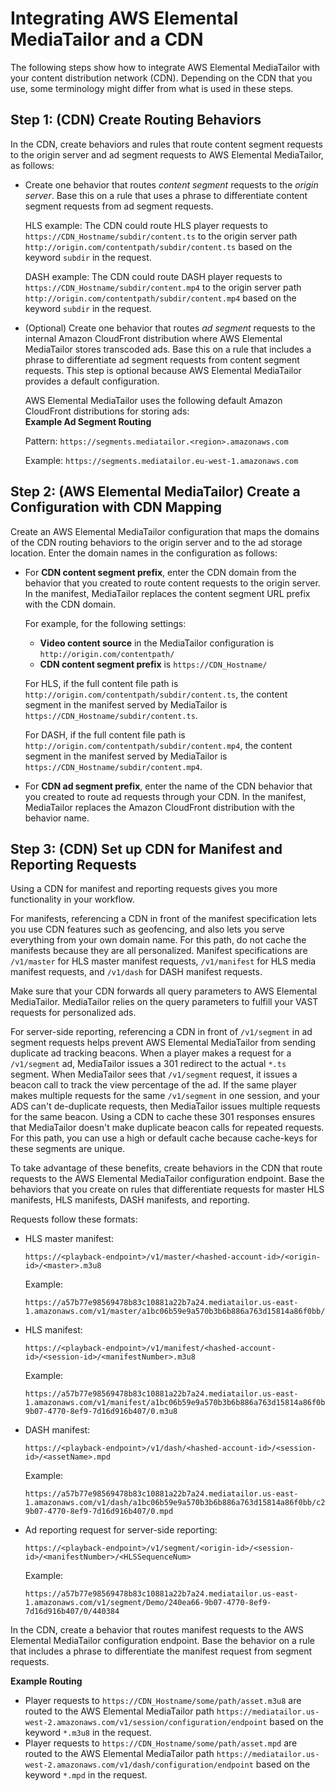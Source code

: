 # Integrating AWS Elemental MediaTailor and a CDN<a name="integrating-cdn-standard"></a>

The following steps show how to integrate AWS Elemental MediaTailor with your content distribution network \(CDN\)\. Depending on the CDN that you use, some terminology might differ from what is used in these steps\.

## Step 1: \(CDN\) Create Routing Behaviors<a name="integrating-cdn-standard-cdn-routing"></a>

In the CDN, create behaviors and rules that route content segment requests to the origin server and ad segment requests to AWS Elemental MediaTailor, as follows:
+ Create one behavior that routes *content segment* requests to the *origin server*\. Base this on a rule that uses a phrase to differentiate content segment requests from ad segment requests\.

  HLS example: The CDN could route HLS player requests to `https://CDN_Hostname/subdir/content.ts` to the origin server path `http://origin.com/contentpath/subdir/content.ts` based on the keyword `subdir` in the request\. 

  DASH example: The CDN could route DASH player requests to `https://CDN_Hostname/subdir/content.mp4` to the origin server path `http://origin.com/contentpath/subdir/content.mp4` based on the keyword `subdir` in the request\. 
+ \(Optional\) Create one behavior that routes *ad segment* requests to the internal Amazon CloudFront distribution where AWS Elemental MediaTailor stores transcoded ads\. Base this on a rule that includes a phrase to differentiate ad segment requests from content segment requests\. This step is optional because AWS Elemental MediaTailor provides a default configuration\.

  AWS Elemental MediaTailor uses the following default Amazon CloudFront distributions for storing ads:  
**Example Ad Segment Routing**  

  Pattern: `https://segments.mediatailor.<region>.amazonaws.com`

  Example: `https://segments.mediatailor.eu-west-1.amazonaws.com`

## Step 2: \(AWS Elemental MediaTailor\) Create a Configuration with CDN Mapping<a name="integrating-cdn-standard-config"></a>

Create an AWS Elemental MediaTailor configuration that maps the domains of the CDN routing behaviors to the origin server and to the ad storage location\. Enter the domain names in the configuration as follows:
+ For **CDN content segment prefix**, enter the CDN domain from the behavior that you created to route content requests to the origin server\. In the manifest, MediaTailor replaces the content segment URL prefix with the CDN domain\.

  For example, for the following settings: 
  + **Video content source** in the MediaTailor configuration is `http://origin.com/contentpath/` 
  + **CDN content segment prefix** is `https://CDN_Hostname/`

  For HLS, if the full content file path is `http://origin.com/contentpath/subdir/content.ts`, the content segment in the manifest served by MediaTailor is `https://CDN_Hostname/subdir/content.ts`\.

  For DASH, if the full content file path is `http://origin.com/contentpath/subdir/content.mp4`, the content segment in the manifest served by MediaTailor is `https://CDN_Hostname/subdir/content.mp4`\.
+ For **CDN ad segment prefix**, enter the name of the CDN behavior that you created to route ad requests through your CDN\. In the manifest, MediaTailor replaces the Amazon CloudFront distribution with the behavior name\.

## Step 3: \(CDN\) Set up CDN for Manifest and Reporting Requests<a name="integrating-cdn-standard-cache"></a>

Using a CDN for manifest and reporting requests gives you more functionality in your workflow\.

For manifests, referencing a CDN in front of the manifest specification lets you use CDN features such as geofencing, and also lets you serve everything from your own domain name\. For this path, do not cache the manifests because they are all personalized\. Manifest specifications are `/v1/master` for HLS master manifest requests, `/v1/manifest` for HLS media manifest requests, and `/v1/dash` for DASH manifest requests\.

Make sure that your CDN forwards all query parameters to AWS Elemental MediaTailor\. MediaTailor relies on the query parameters to fulfill your VAST requests for personalized ads\. 

For server\-side reporting, referencing a CDN in front of `/v1/segment` in ad segment requests helps prevent AWS Elemental MediaTailor from sending duplicate ad tracking beacons\. When a player makes a request for a `/v1/segment` ad, MediaTailor issues a 301 redirect to the actual `*.ts` segment\. When MediaTailor sees that `/v1/segment` request, it issues a beacon call to track the view percentage of the ad\. If the same player makes multiple requests for the same `/v1/segment` in one session, and your ADS can't de\-duplicate requests, then MediaTailor issues multiple requests for the same beacon\. Using a CDN to cache these 301 responses ensures that MediaTailor doesn't make duplicate beacon calls for repeated requests\. For this path, you can use a high or default cache because cache\-keys for these segments are unique\.

To take advantage of these benefits, create behaviors in the CDN that route requests to the AWS Elemental MediaTailor configuration endpoint\. Base the behaviors that you create on rules that differentiate requests for master HLS manifests, HLS manifests, DASH manifests, and reporting\. 

Requests follow these formats:
+ HLS master manifest:

  ```
  https://<playback-endpoint>/v1/master/<hashed-account-id>/<origin-id>/<master>.m3u8
  ```

  Example:

  ```
  https://a57b77e98569478b83c10881a22b7a24.mediatailor.us-east-1.amazonaws.com/v1/master/a1bc06b59e9a570b3b6b886a763d15814a86f0bb/Demo/assetId.m3u8
  ```
+ HLS manifest:

  ```
  https://<playback-endpoint>/v1/manifest/<hashed-account-id>/<session-id>/<manifestNumber>.m3u8
  ```

  Example:

  ```
  https://a57b77e98569478b83c10881a22b7a24.mediatailor.us-east-1.amazonaws.com/v1/manifest/a1bc06b59e9a570b3b6b886a763d15814a86f0bb/c240ea66-9b07-4770-8ef9-7d16d916b407/0.m3u8
  ```
+ DASH manifest:

  ```
  https://<playback-endpoint>/v1/dash/<hashed-account-id>/<session-id>/<assetName>.mpd
  ```

  Example:

  ```
  https://a57b77e98569478b83c10881a22b7a24.mediatailor.us-east-1.amazonaws.com/v1/dash/a1bc06b59e9a570b3b6b886a763d15814a86f0bb/c240ea66-9b07-4770-8ef9-7d16d916b407/0.mpd
  ```
+ Ad reporting request for server\-side reporting:

  ```
  https://<playback-endpoint>/v1/segment/<origin-id>/<session-id>/<manifestNumber>/<HLSSequenceNum>
  ```

  Example:

  ```
  https://a57b77e98569478b83c10881a22b7a24.mediatailor.us-east-1.amazonaws.com/v1/segment/Demo/240ea66-9b07-4770-8ef9-7d16d916b407/0/440384
  ```

In the CDN, create a behavior that routes manifest requests to the AWS Elemental MediaTailor configuration endpoint\. Base the behavior on a rule that includes a phrase to differentiate the manifest request from segment requests\.

**Example Routing**  
+ Player requests to `https://CDN_Hostname/some/path/asset.m3u8` are routed to the AWS Elemental MediaTailor path `https://mediatailor.us-west-2.amazonaws.com/v1/session/configuration/endpoint` based on the keyword `*.m3u8` in the request\.
+ Player requests to `https://CDN_Hostname/some/path/asset.mpd` are routed to the AWS Elemental MediaTailor path `https://mediatailor.us-west-2.amazonaws.com/v1/dash/configuration/endpoint` based on the keyword `*.mpd` in the request\.